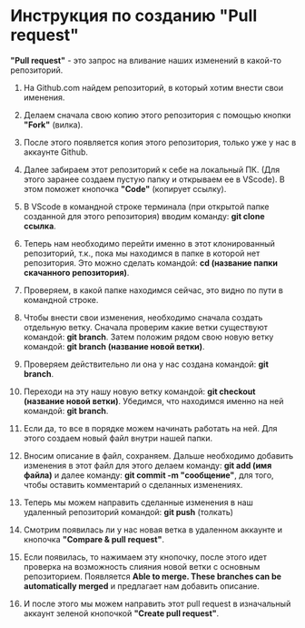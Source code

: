 # Инструкция по созданию "Pull request"

**"Pull request"** - это запрос на вливание наших изменений в какой-то репозиторий.

1. На Github.com найдем репозиторий, в который хотим внести свои именения.

2. Делаем сначала свою копию этого репозитория с помощью кнопки **"Fork"** (вилка).

3. После этого появляется копия этого репозитория, только уже у нас в аккаунте Github. 

4. Далее забираем этот репозиторий к себе на локальный ПК. (Для этого заранее создаем пустую папку и открываем ее в VScode). В этом поможет кнопочка **"Code"** (копирует ссылку).

5. В VScode в командной строке терминала (при открытой папке созданной для этого репозитория) вводим команду:
**git clone ссылка**.

6. Теперь нам необходимо перейти именно в этот клонированный репозиторий, т.к., пока мы находимся в папке в которой нет репозитория. Это можно сделать командой:
**cd (название папки скачанного репозитория)**.

7. Проверяем, в какой папке находимся сейчас, это видно по пути в командной строке.

8. Чтобы внести свои изменения, необходимо сначала создать отдельную ветку. Сначала проверим какие ветки существуют командой: **git branch**. Затем положим рядом свою новую ветку  командой: **git branch (название новой ветки)**.

9. Проверяем действительно ли она у нас создана командой: **git branch**. 

10. Переходи на эту нашу новую ветку командой: **git checkout (название новой ветки)**. Убедимся, что находимся именно на ней командой: **git branch**.

11. Если да, то все в порядке можем начинать работать на ней. Для этого создаем новый файл внутри нашей папки.

12. Вносим описание в файл, сохраняем. Дальше необходимо добавить изменения в этот файл для этого делаем команду:
**git add (имя файла)** и далее команду: **git commit -m "сообщение"**, для того, чтобы оставить комментарий о сделанных изменениях.

13. Теперь мы можем направить сделанные изменения в наш удаленный репозиторий командой: **git push** (толкать)

14. Смотрим появилась ли у нас новая ветка в удаленном аккаунте и кнопочка **"Compare & pull request"**.

15. Если появилась, то нажимаем эту кнопочку, после этого идет проверка на возможность слияния новой ветки с основным репозиторием. Появляется **Able to merge. These branches can be automatically merged** и предлагает нам добавить описание.

16. И после этого мы можем направить этот pull request в изначальный аккаунт зеленой кнопочкой **"Create pull request"**.
